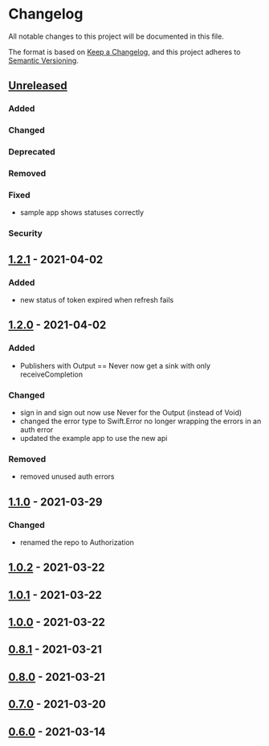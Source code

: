 # Changelog

All notable changes to this project will be documented in this file.

The format is based on [Keep a Changelog](https://keepachangelog.com/en/1.0.0/),
and this project adheres to [Semantic Versioning](https://semver.org/spec/v2.0.0.html).

## [Unreleased]
### Added
### Changed
### Deprecated
### Removed
### Fixed
- sample app shows statuses correctly
### Security

## [1.2.1] - 2021-04-02
### Added
- new status of token expired when refresh fails

## [1.2.0] - 2021-04-02
### Added
- Publishers with Output == Never now get a sink with only receiveCompletion
### Changed
- sign in and sign out now use Never for the Output (instead of Void)
- changed the error type to Swift.Error no longer wrapping the errors in an auth error
- updated the example app to use the new api
### Removed
- removed unused auth errors

## [1.1.0] - 2021-03-29
### Changed
- renamed the repo to Authorization

## [1.0.2] - 2021-03-22

## [1.0.1] - 2021-03-22

## [1.0.0] - 2021-03-22

## [0.8.1] - 2021-03-21

## [0.8.0] - 2021-03-21

## [0.7.0] - 2021-03-20

## [0.6.0] - 2021-03-14


[Unreleased]: https://github.com/andybezaire/Authorization/compare/v1.2.1...HEAD
[1.2.1]: https://github.com/andybezaire/Authorization/compare/1.2.0...1.2.1
[1.2.0]: https://github.com/andybezaire/Authorization/compare/1.1.0...1.2.0
[1.1.0]: https://github.com/andybezaire/Authorization/compare/1.0.2...1.1.0
[1.0.2]: https://github.com/andybezaire/Authorization/compare/1.0.1...1.0.2
[1.0.1]: https://github.com/andybezaire/Authorization/compare/1.0.0...1.0.1
[1.0.0]: https://github.com/andybezaire/Authorization/compare/0.8.1...1.0.0
[0.8.1]: https://github.com/andybezaire/Authorization/compare/0.8.0...0.8.1
[0.8.0]: https://github.com/andybezaire/Authorization/compare/0.7.0...0.8.0
[0.7.0]: https://github.com/andybezaire/Authorization/compare/0.6.0...0.7.0
[0.6.0]: https://github.com/andybezaire/Authorization/releases/tag/0.6.0

